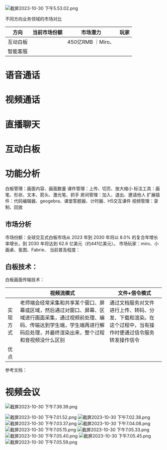 ![截屏2023-10-30 下午5.53.02.png](..%2F..%2F..%2FDesktop%2F%E6%88%AA%E5%B1%8F2023-10-30%20%E4%B8%8B%E5%8D%885.53.02.png)



不同方向业务领域的市场对比

| 方向   | 当前市场份额 | 市场潜力 | 玩家|
|------|-----------|-----------|-----------|
| 互动白板 |         | 450亿RMB ｜Miro、 |
| 智能客服 |   |  | |



# 语音通话


# 视频通话

# 直播聊天

# 互动白板
# 功能分析
白板管理：画面内容、画面数量
课件管理：上传、切页、放大缩小
标注工具：画笔、形状、文本、箭头、激光笔、抓手
房间管理：加入、退出、邀请他人
扩展插件：代码编辑器、geogebra、课堂答题器、计时器、H5交互课件
视频管理：录制、回放

## 市场分析
市场份额：全球交互式白板市场从 2023 年到 2030 年将以 8.0% 的复合年增长率增长，到 2030 年将达到 62.6 亿美元（约441亿美元）。
市场玩家：miro、小画桌、氢图、Fabrie、
当前普及程度：

## 白板技术：
白板画面传输技术：

|      | 视频流模式 | 文件+信令模式                                             | 
|------|-------|-----------------------------------------------------|
| 实现方式 |    老师端会经常采集和共享某个窗口、屏幕或区域，然后通过对窗口、屏幕、区域进行画面采集，通过视频前处理、编码、传输达到学生端，学生端再进行解码后处理，并最终渲染出来，整个过程和音视频没什么区别   | 通过文档服务对文件进行上传、转码、分发、下载和渲染。在这个过程中，当有操作时便通过信令服务转发操作信令 |
| 优点   | |


参考文档：

# 视频会议
![截屏2023-10-30 下午7.39.39.png](..%2F..%2F..%2F..%2F..%2Fvar%2Ffolders%2Fjw%2Fnx8xzdcj4lqcx6wx4tgntdyw0000gn%2FT%2FTemporaryItems%2FNSIRD_screencaptureui_3G5RA1%2F%E6%88%AA%E5%B1%8F2023-10-30%20%E4%B8%8B%E5%8D%887.39.39.png)

![截屏2023-10-30 下午7.01.52.png](..%2F..%2F..%2F..%2F..%2Fvar%2Ffolders%2Fjw%2Fnx8xzdcj4lqcx6wx4tgntdyw0000gn%2FT%2FTemporaryItems%2FNSIRD_screencaptureui_foZLqb%2F%E6%88%AA%E5%B1%8F2023-10-30%20%E4%B8%8B%E5%8D%887.01.52.png)
![截屏2023-10-30 下午7.02.38.png](..%2F..%2F..%2FDesktop%2F%E6%88%AA%E5%B1%8F2023-10-30%20%E4%B8%8B%E5%8D%887.02.38.png)
![截屏2023-10-30 下午7.03.37.png](..%2F..%2F..%2FDesktop%2F%E6%88%AA%E5%B1%8F2023-10-30%20%E4%B8%8B%E5%8D%887.03.37.png)
![截屏2023-10-30 下午7.04.08.png](..%2F..%2F..%2FDesktop%2F%E6%88%AA%E5%B1%8F2023-10-30%20%E4%B8%8B%E5%8D%887.04.08.png)
![截屏2023-10-30 下午7.05.15.png](..%2F..%2F..%2FDesktop%2F%E6%88%AA%E5%B1%8F2023-10-30%20%E4%B8%8B%E5%8D%887.05.15.png)
![截屏2023-10-30 下午7.05.33.png](..%2F..%2F..%2FDesktop%2F%E6%88%AA%E5%B1%8F2023-10-30%20%E4%B8%8B%E5%8D%887.05.33.png)
![截屏2023-10-30 下午7.05.40.png](..%2F..%2F..%2FDesktop%2F%E6%88%AA%E5%B1%8F2023-10-30%20%E4%B8%8B%E5%8D%887.05.40.png)
![截屏2023-10-30 下午7.05.45.png](..%2F..%2F..%2FDesktop%2F%E6%88%AA%E5%B1%8F2023-10-30%20%E4%B8%8B%E5%8D%887.05.45.png)
![截屏2023-10-30 下午7.05.59.png](..%2F..%2F..%2FDesktop%2F%E6%88%AA%E5%B1%8F2023-10-30%20%E4%B8%8B%E5%8D%887.05.59.png)

